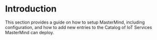 # Introduction

This section provides a guide on how to setup MasterMind, including
configuration, and how to add new entries to the Catalog of IoT Services
MasterMind can deploy.
